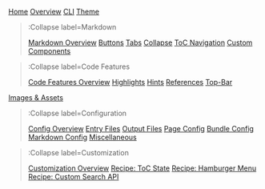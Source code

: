 [Home](/)
[Overview](/docs/overview)
[CLI](/docs/cli)
[Theme](/docs/theme)

> :Collapse label=Markdown
>
> [Markdown Overview](/docs/markdown/overview)
> [Buttons](/docs/markdown/buttons)
> [Tabs](/docs/markdown/tabs)
> [Collapse](/docs/markdown/collapse)
> [ToC Navigation](/docs/markdown/toc-nav)
> [Custom Components](/docs/markdown/custom-components)

> :Collapse label=Code Features
>
> [Code Features Overview](/docs/code/overview)
> [Highlights](/docs/code/highlights)
> [Hints](/docs/code/hints)
> [References](/docs/code/refs)
> [Top-Bar](/docs/code/wmbar)

[Images & Assets](/docs/assets-and-images)

> :Collapse label=Configuration
>
> [Config Overview](/docs/config/overview)
> [Entry Files](/docs/config/entry)
> [Output Files](/docs/config/output)
> [Page Config](/docs/config/page)
> [Bundle Config](/docs/config/bundle)
> [Markdown Config](/docs/config/markdown)
> [Miscellaneous](/docs/config/misc)

> :Collapse label=Customization
>
> [Customization Overview](/docs/customization/overview)
> [Recipe: ToC State](/docs/customization/recipe_toc_state)
> [Recipe: Hamburger Menu](/docs/customization/recipe_hamburger_on_top)
> [Recipe: Custom Search API](/docs/customization/recipe_custom_search_api)